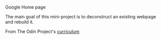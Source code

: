 Google Home page

The main goal of this mini-project is to deconstruct an existing webpage and rebuild it.

From The Odin Project's [curriculum](http://www.theodinproject.com/courses/web-development-101/lessons/html-css)
